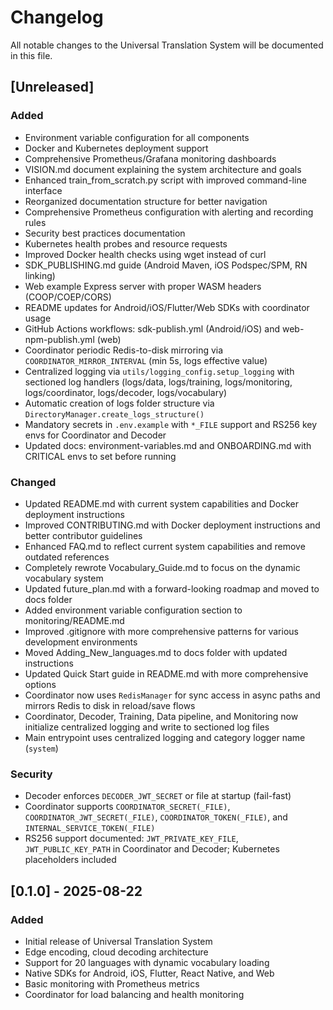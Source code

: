 # Changelog

All notable changes to the Universal Translation System will be documented in this file.

## [Unreleased]

### Added
- Environment variable configuration for all components
- Docker and Kubernetes deployment support
- Comprehensive Prometheus/Grafana monitoring dashboards
- VISION.md document explaining the system architecture and goals
- Enhanced train_from_scratch.py script with improved command-line interface
- Reorganized documentation structure for better navigation
- Comprehensive Prometheus configuration with alerting and recording rules
- Security best practices documentation
- Kubernetes health probes and resource requests
- Improved Docker health checks using wget instead of curl
- SDK_PUBLISHING.md guide (Android Maven, iOS Podspec/SPM, RN linking)
- Web example Express server with proper WASM headers (COOP/COEP/CORS)
- README updates for Android/iOS/Flutter/Web SDKs with coordinator usage
- GitHub Actions workflows: sdk-publish.yml (Android/iOS) and web-npm-publish.yml (web)
- Coordinator periodic Redis-to-disk mirroring via `COORDINATOR_MIRROR_INTERVAL` (min 5s, logs effective value)
- Centralized logging via `utils/logging_config.setup_logging` with sectioned log handlers (logs/data, logs/training, logs/monitoring, logs/coordinator, logs/decoder, logs/vocabulary)
- Automatic creation of logs folder structure via `DirectoryManager.create_logs_structure()`
- Mandatory secrets in `.env.example` with `*_FILE` support and RS256 key envs for Coordinator and Decoder
- Updated docs: environment-variables.md and ONBOARDING.md with CRITICAL envs to set before running

### Changed
- Updated README.md with current system capabilities and Docker deployment instructions
- Improved CONTRIBUTING.md with Docker deployment instructions and better contributor guidelines
- Enhanced FAQ.md to reflect current system capabilities and remove outdated references
- Completely rewrote Vocabulary_Guide.md to focus on the dynamic vocabulary system
- Updated future_plan.md with a forward-looking roadmap and moved to docs folder
- Added environment variable configuration section to monitoring/README.md
- Improved .gitignore with more comprehensive patterns for various development environments
- Moved Adding_New_languages.md to docs folder with updated instructions
- Updated Quick Start guide in README.md with more comprehensive options
- Coordinator now uses `RedisManager` for sync access in async paths and mirrors Redis to disk in reload/save flows
- Coordinator, Decoder, Training, Data pipeline, and Monitoring now initialize centralized logging and write to sectioned log files
- Main entrypoint uses centralized logging and category logger name (`system`)

### Security
- Decoder enforces `DECODER_JWT_SECRET` or file at startup (fail-fast)
- Coordinator supports `COORDINATOR_SECRET(_FILE)`, `COORDINATOR_JWT_SECRET(_FILE)`, `COORDINATOR_TOKEN(_FILE)`, and `INTERNAL_SERVICE_TOKEN(_FILE)`
- RS256 support documented: `JWT_PRIVATE_KEY_FILE`, `JWT_PUBLIC_KEY_PATH` in Coordinator and Decoder; Kubernetes placeholders included

## [0.1.0] - 2025-08-22

### Added
- Initial release of Universal Translation System
- Edge encoding, cloud decoding architecture
- Support for 20 languages with dynamic vocabulary loading
- Native SDKs for Android, iOS, Flutter, React Native, and Web
- Basic monitoring with Prometheus metrics
- Coordinator for load balancing and health monitoring